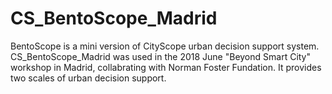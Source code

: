 # CS_BentoScope_Madrid
BentoScope is a mini version of CityScope urban decision support system. CS_BentoScope_Madrid was used in the 2018 June "Beyond Smart City" workshop in Madrid, collabrating with Norman Foster Fundation. It provides two scales of urban decision support. 